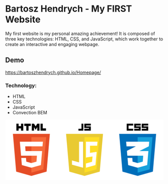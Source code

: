 # Bartosz Hendrych - My FIRST Website

My first website is my personal amazing achievement! It is composed of three key technologies: HTML, CSS, and JavaScript, 
which work together to create an interactive and engaging webpage.

## Demo
https://bartoszhendrych.github.io/Homepage/

### Technology:
- HTML
- CSS
- JavaScript
- Convection BEM

![html_css_jsIcon](images/html_css_js.png)